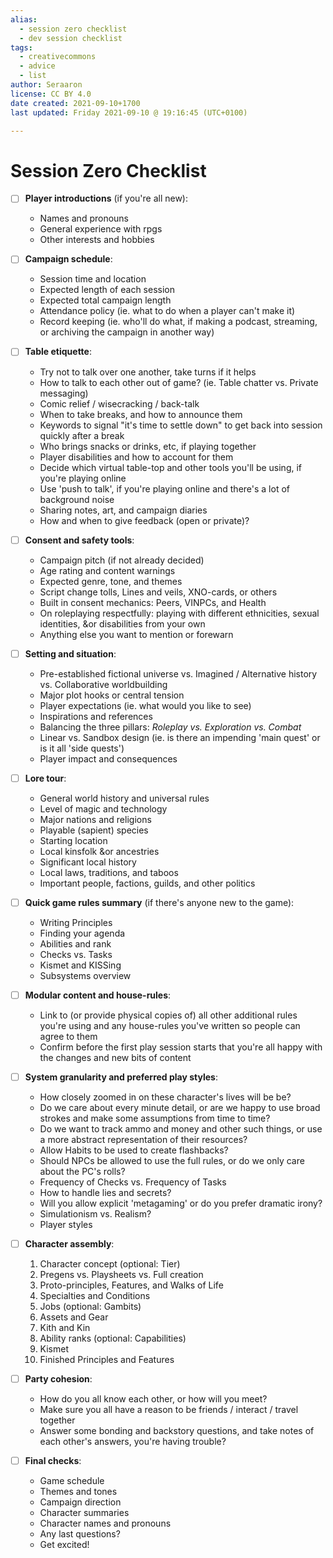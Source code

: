 ```yaml
---
alias:
  - session zero checklist
  - dev session checklist
tags:
  - creativecommons
  - advice
  - list
author: Seraaron
license: CC BY 4.0
date created: 2021-09-10+1700
last updated: Friday 2021-09-10 @ 19:16:45 (UTC+0100)

---
```


# Session Zero Checklist

-   [ ] **Player introductions** (if you're all new):
    -   Names and pronouns
    -   General experience with rpgs
    -   Other interests and hobbies

-   [ ] **Campaign schedule**:
    -   Session time and location
    -   Expected length of each session
    -   Expected total campaign length
    -   Attendance policy (ie. what to do when a player can't make it)
    -   Record keeping (ie. who'll do what, if making a podcast, streaming, or archiving the campaign in another way)

-   [ ] **Table etiquette**:
    -   Try not to talk over one another, take turns if it helps
    -   How to talk to each other out of game? (ie. Table chatter vs. Private messaging)
    -   Comic relief / wisecracking / back-talk
    -   When to take breaks, and how to announce them
    -   Keywords to signal "it's time to settle down" to get back into session quickly after a break
    -   Who brings snacks or drinks, etc, if playing together
    -   Player disabilities and how to account for them
    -   Decide which virtual table-top and other tools you'll be using, if you're playing online
    -   Use 'push to talk', if you're playing online and there's a lot of background noise
    -   Sharing notes, art, and campaign diaries
    -   How and when to give feedback (open or private)?

-   [ ] **Consent and safety tools**:
    -   Campaign pitch (if not already decided)
    -   Age rating and content warnings
    -   Expected genre, tone, and themes
    -   Script change tolls, Lines and veils, XNO-cards, or others
    -   Built in consent mechanics: Peers, VINPCs, and Health
    -   On roleplaying respectfully: playing with different ethnicities, sexual identities, &or disabilities from your own
    -   Anything else you want to mention or forewarn

-   [ ] **Setting and situation**:
    -   Pre-established fictional universe vs. Imagined / Alternative history vs. Collaborative worldbuilding
    -   Major plot hooks or central tension
    -   Player expectations (ie. what would you like to see)
    -   Inspirations and references
    -   Balancing the three pillars: _Roleplay vs. Exploration vs. Combat_
    -   Linear vs. Sandbox design (ie. is there an impending 'main quest' or is it all 'side quests')
    -   Player impact and consequences

-   [ ] **Lore tour**:
    -   General world history and universal rules
    -   Level of magic and technology
    -   Major nations and religions
    -   Playable (sapient) species
    -   Starting location
    -   Local kinsfolk &or ancestries
    -   Significant local history
    -   Local laws, traditions, and taboos
    -   Important people, factions, guilds, and other politics

-   [ ] **Quick game rules summary** (if there's anyone new to the game):
    -   Writing Principles
    -   Finding your agenda
    -   Abilities and rank
    -   Checks vs. Tasks
    -   Kismet and KISSing
    -   Subsystems overview

-   [ ] **Modular content and house-rules**:
    -   Link to (or provide physical copies of) all other additional rules you're using and any house-rules you've written so people can agree to them
    -   Confirm before the first play session starts that you're all happy with the changes and new bits of content

-   [ ] **System granularity and preferred play styles**:
    -   How closely zoomed in on these character's lives will be be?
    -   Do we care about every minute detail, or are we happy to use broad strokes and make some assumptions from time to time?
    -   Do we want to track ammo and money and other such things, or use a more abstract representation of their resources?
    -   Allow Habits to be used to create flashbacks?
    -   Should NPCs be allowed to use the full rules, or do we only care about the PC's rolls?
    -   Frequency of Checks vs. Frequency of Tasks
    -   How to handle lies and secrets?
    -   Will you allow explicit 'metagaming' or do you prefer dramatic irony?
    -   Simulationism vs. Realism?
    -   Player styles

-   [ ] **Character assembly**:
    1.  Character concept (optional: Tier)
    1.  Pregens vs. Playsheets vs. Full creation
    2.  Proto-principles, Features, and Walks of Life
    3.  Specialties and Conditions 
    4.  Jobs (optional: Gambits)
    5.  Assets and Gear
    6.  Kith and Kin
    7.  Ability ranks (optional: Capabilities)
    8.  Kismet
    9. Finished Principles and Features

-   [ ] **Party cohesion**:
    -   How do you all know each other, or how will you meet?
    -   Make sure you all have a reason to be friends / interact / travel together
    -   Answer some bonding and backstory questions, and take notes of each other's answers, you're having trouble?

-   [ ] **Final checks**:
    -   Game schedule
    -   Themes and tones
    -   Campaign direction
    -   Character summaries 
    -   Character names and pronouns
    -   Any last questions?
    -   Get excited!
